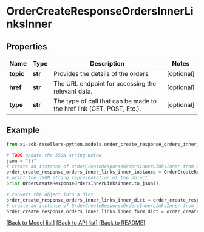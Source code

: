 # OrderCreateResponseOrdersInnerLinksInner


## Properties

Name | Type | Description | Notes
------------ | ------------- | ------------- | -------------
**topic** | **str** | Provides the details of the orders. | [optional] 
**href** | **str** | The URL endpoint for accessing the relevant data. | [optional] 
**type** | **str** | The type of call that can be made to the href link (GET, POST, Etc.). | [optional] 

## Example

```python
from xi-sdk-resellers-python.models.order_create_response_orders_inner_links_inner import OrderCreateResponseOrdersInnerLinksInner

# TODO update the JSON string below
json = "{}"
# create an instance of OrderCreateResponseOrdersInnerLinksInner from a JSON string
order_create_response_orders_inner_links_inner_instance = OrderCreateResponseOrdersInnerLinksInner.from_json(json)
# print the JSON string representation of the object
print OrderCreateResponseOrdersInnerLinksInner.to_json()

# convert the object into a dict
order_create_response_orders_inner_links_inner_dict = order_create_response_orders_inner_links_inner_instance.to_dict()
# create an instance of OrderCreateResponseOrdersInnerLinksInner from a dict
order_create_response_orders_inner_links_inner_form_dict = order_create_response_orders_inner_links_inner.from_dict(order_create_response_orders_inner_links_inner_dict)
```
[[Back to Model list]](../README.md#documentation-for-models) [[Back to API list]](../README.md#documentation-for-api-endpoints) [[Back to README]](../README.md)


